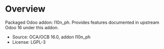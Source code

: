 # Overview

Packaged Odoo addon: l10n_ph. Provides features documented in upstream Odoo 16 under this addon.

- Source: OCA/OCB 16.0, addon l10n_ph
- License: LGPL-3
